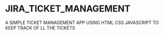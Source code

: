# JIRA_TICKET_MANAGEMENT

A SIMPLE TICKET MANAGEMENT APP USING HTML CSS JAVASCRIPT TO KEEP TRACK OF LL THE TICKETS 
